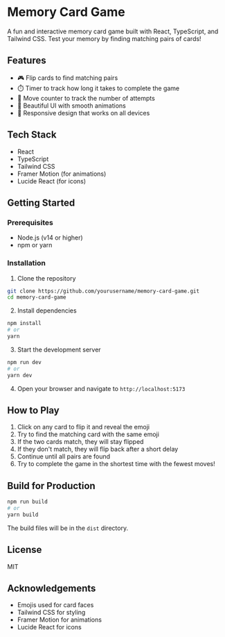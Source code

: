 # Memory Card Game

A fun and interactive memory card game built with React, TypeScript, and Tailwind CSS. Test your memory by finding matching pairs of cards!

## Features

- 🎮 Flip cards to find matching pairs
- ⏱️ Timer to track how long it takes to complete the game
- 🔢 Move counter to track the number of attempts
- 🎨 Beautiful UI with smooth animations
- 📱 Responsive design that works on all devices

## Tech Stack

- React
- TypeScript
- Tailwind CSS
- Framer Motion (for animations)
- Lucide React (for icons)

## Getting Started

### Prerequisites

- Node.js (v14 or higher)
- npm or yarn

### Installation

1. Clone the repository
```bash
git clone https://github.com/yourusername/memory-card-game.git
cd memory-card-game
```

2. Install dependencies
```bash
npm install
# or
yarn
```

3. Start the development server
```bash
npm run dev
# or
yarn dev
```

4. Open your browser and navigate to `http://localhost:5173`

## How to Play

1. Click on any card to flip it and reveal the emoji
2. Try to find the matching card with the same emoji
3. If the two cards match, they will stay flipped
4. If they don't match, they will flip back after a short delay
5. Continue until all pairs are found
6. Try to complete the game in the shortest time with the fewest moves!

## Build for Production

```bash
npm run build
# or
yarn build
```

The build files will be in the `dist` directory.

## License

MIT

## Acknowledgements

- Emojis used for card faces
- Tailwind CSS for styling
- Framer Motion for animations
- Lucide React for icons
